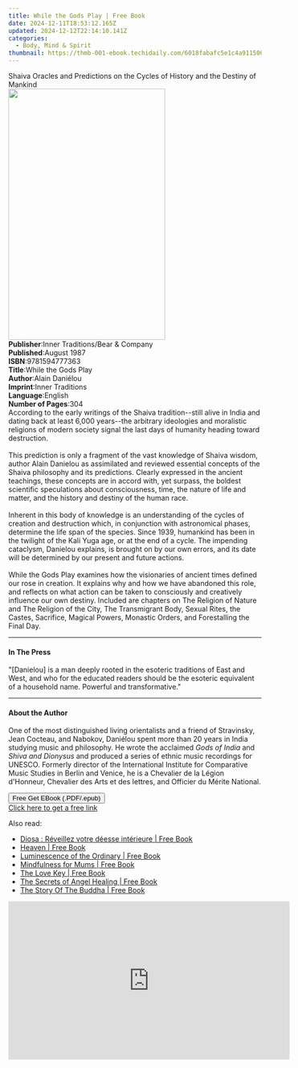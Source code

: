 ```yaml
---
title: While the Gods Play | Free Book
date: 2024-12-11T18:53:12.165Z
updated: 2024-12-12T22:14:10.141Z
categories:
  - Body, Mind & Spirit
thumbnail: https://thmb-001-ebook.techidaily.com/6018fabafc5e1c4a9115063f78eb2bd7f0b09c209a6a69d96d8775476eb6b288.jpg
---
```

<main id="book-container">
  <div class="flex flex-col">
    <div class="book-brief flex-1 py-6 px-4 sm:p-6 md:py-10 md:px-8">
      <!-- brief-->
      <div class="book-brief-main">
        Shaiva Oracles and Predictions on the Cycles of History and the Destiny
        of Mankind
      </div>
    </div>
    <div
      class="book-meta-info flex-1 grid gap-4 col-start-1 col-end-3 row-start-1 sm:mb-6 sm:grid-cols-4 lg:gap-6 lg:col-start-2 lg:row-end-6 lg:row-span-6 lg:mb-0"
    >
      <div
        class="book-meta-info-left place-content-center mt-4 p-4 text-sm leading-6 col-start-2 col-span-2 dark:text-slate-400"
      >
        <img
          class="w-full h-500 object-cover rounded-lg sm:h-255 sm:col-span-2 lg:col-span-full"
          src="https://img-001-ebook.techidaily.com/10a5c9582a8ae83451ce18678e5788d05362b4934491df689f3c980b37fc6133.jpg"
          alt=""
          width="312"
          height="500"
        />
      </div>
      <div
        class="book-meta-info-right mt-2 col-start-1 row-start-2 col-span-3 self-center"
      >
        <!-- meta data  -->
        <div class="flex flex-col px-4 md:px-8">
          <div class="flex-1">
            <strong>Publisher</strong>:<span class="px-2"
              >Inner Traditions/Bear &amp; Company</span
            >
          </div>
          <div class="flex-1">
            <strong>Published</strong>:<span class="px-2">August 1987</span>
          </div>
          <div class="flex-1">
            <strong>ISBN</strong>:<span class="px-2">9781594777363</span>
          </div>
          <div class="flex-1">
            <strong>Title</strong>:<span class="px-2">While the Gods Play</span>
          </div>
          <div class="flex-1">
            <strong>Author</strong>:<span class="px-2">Alain Daniélou</span>
          </div>
          <div class="flex-1">
            <strong>Imprint</strong>:<span class="px-2">Inner Traditions</span>
          </div>
          <div class="flex-1">
            <strong>Language</strong>:<span class="px-2">English</span>
          </div>
          <div class="flex-1">
            <strong>Number of Pages</strong>:<span class="px-2">304</span>
          </div>
        </div>
      </div>
    </div>
    <div class="book-description flex-1 py-6 px-4 sm:p-6 md:py-10 md:px-8">
      <div class="book-description-main">
        <div accordion-content="" id="description">
          According to the early writings of the Shaiva tradition--still alive
          in India and dating back at least 6,000 years--the arbitrary
          ideologies and moralistic religions of modern society signal the last
          days of humanity heading toward destruction. <br />
          <br />This prediction is only a fragment of the vast knowledge of
          Shaiva wisdom, author Alain Danielou as assimilated and reviewed
          essential concepts of the Shaiva philosophy and its predictions.
          Clearly expressed in the ancient teachings, these concepts are in
          accord with, yet surpass, the boldest scientific speculations about
          consciousness, time, the nature of life and matter, and the history
          and destiny of the human race. <br />
          <br />Inherent in this body of knowledge is an understanding of the
          cycles of creation and destruction which, in conjunction with
          astronomical phases, determine the life span of the species. Since
          1939, humankind has been in the twilight of the Kali Yuga age, or at
          the end of a cycle. The impending cataclysm, Danielou explains, is
          brought on by our own errors, and its date will be determined by our
          present and future actions. <br />
          <br />While the Gods Play examines how the visionaries of ancient
          times defined our rose in creation. It explains why and how we have
          abandoned this role, and reflects on what action can be taken to
          consciously and creatively influence our own destiny. Included are
          chapters on The Religion of Nature and The Religion of the City, The
          Transmigrant Body, Sexual Rites, the Castes, Sacrifice, Magical
          Powers, Monastic Orders, and Forestalling the Final Day.
        </div>
        <div class="accordion-fader"></div>
      </div>
    </div>
    <div class="book-excerpts flex-1 py-6 px-4 sm:p-6 md:py-10 md:px-8">
      <!-- excerpts-->
      <div class="book-excerpts-main">
        <hr />
        <h4 class="placeholder placeholder-heading">
          <span>In The Press</span>
        </h4>
        <p>
          "[Danielou] is a man deeply rooted in the esoteric traditions of East
          and West, and who for the educated readers should be the esoteric
          equivalent of a household name. Powerful and transformative."
        </p>
      </div>
    </div>
    <div class="book-about-author flex-1 py-6 px-4 sm:p-6 md:py-10 md:px-8">
      <!-- about author-->
      <div class="book-main-author-main">
        <hr />
        <h4 class="placeholder placeholder-heading">
          <span>About the Author</span>
        </h4>
        <p>
          One of the most distinguished living orientalists and a friend of
          Stravinsky, Jean Cocteau, and Nabokov, Daniélou spent more than 20
          years in India studying music and philosophy. He wrote the acclaimed
          <i>Gods of India</i> and <i>Shiva and Dionysus</i> and produced a
          series of ethnic music recordings for UNESCO. Formerly director of the
          International Institute for Comparative Music Studies in Berlin and
          Venice, he is a Chevalier de la Légion d'Honneur, Chevalier des Arts
          et des lettres, and Officier du Mérite National.
        </p>
      </div>
    </div>
    <div class="book-free-get flex-1 py-6 px-4 sm:p-6 md:py-10 md:px-8">
      <button
        id="btn-free-get"
        class="bg-blue-500 hover:bg-blue-700 text-white font-bold py-2 px-4 rounded"
      >
        Free Get EBook (.PDF/.epub)
      </button>
      <div id="countdown-display" class="px-2 text-lg mt-2"></div>
      <a
        id="free-link"
        class="hidden bg-blue-500 hover:bg-blue-700 text-white font-bold py-2 px-4 rounded"
        href="https://www.ebooks.com/en-us/book/95782261/while-the-gods-play/alain-dani-lou/"
        target="_blank"
        >Click here to get a free link</a
      >
    </div>
    <script>
      let countdownTime = 0;
      let countdownInterval = null;
      document
        .getElementById('btn-free-get')
        .addEventListener('click', startCountdown);
      function startCountdown() {
        countdownTime = new Date().getTime() + 60000 * 3;
        countdownInterval = setInterval(updateCountdown, 1000);
        document.getElementById('btn-free-get').disabled = true;
        document
          .getElementById('btn-free-get')
          .classList.add('bg-gray-500', 'cursor-not-allowed');
      }
      function updateCountdown() {
        let currentTime = new Date().getTime();
        let timeLeft = countdownTime - currentTime;
        let secondsLeft = Math.floor(timeLeft / 1000);
        document.getElementById('countdown-display').innerHTML =
          `Remaining time: ${secondsLeft} seconds.`;
        if (secondsLeft <= 0) {
          clearInterval(countdownInterval);
          document.getElementById('btn-free-get').classList.add('hidden');
          document.getElementById('free-link').classList.remove('hidden');
          document.getElementById('countdown-display').innerHTML = '';
        }
      }
    </script>
  </div>
</main>

<ins class="adsbygoogle"
      style="display:block"
      data-ad-client="ca-pub-7571918770474297"
      data-ad-slot="8358498916"
      data-ad-format="auto"
      data-full-width-responsive="true"></ins>
    

<span class="atpl-alsoreadstyle">Also read:</span>
<div><ul>
<li><a href="https://novels-ebooks.techidaily.com/210489210-9782017150138-diosa-reveillez-votre-deesse-interieure/"><u>Diosa : Réveillez votre déesse intérieure | Free Book</u></a></li>
<li><a href="https://novels-ebooks.techidaily.com/210487724-9780718197995-heaven/"><u>Heaven | Free Book</u></a></li>
<li><a href="https://novels-ebooks.techidaily.com/210489883-9780990756415-luminescence-of-the-ordinary/"><u>Luminescence of the Ordinary | Free Book</u></a></li>
<li><a href="https://novels-ebooks.techidaily.com/210488718-9781405943154-mindfulness-for-mums/"><u>Mindfulness for Mums | Free Book</u></a></li>
<li><a href="https://novels-ebooks.techidaily.com/210484112-9780141967943-the-love-key/"><u>The Love Key | Free Book</u></a></li>
<li><a href="https://novels-ebooks.techidaily.com/210483713-9780141964065-the-secrets-of-angel-healing/"><u>The Secrets of Angel Healing | Free Book</u></a></li>
<li><a href="https://novels-ebooks.techidaily.com/210489705-9788194849650-the-story-of-the-buddha/"><u>The Story Of The Buddha | Free Book</u></a></li>
</ul></div>

<!-- affiliate ads begin -->
<iframe width="560" height="315" src="https://www.youtube.com/embed/6X24fPKs6AE?si=YtQy-8zy7GifgfA7" title="YouTube video player" frameborder="0" allow="accelerometer; autoplay; clipboard-write; encrypted-media; gyroscope; picture-in-picture; web-share" referrerpolicy="strict-origin-when-cross-origin" allowfullscreen></iframe>
<!-- affiliate ads end -->


